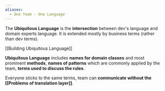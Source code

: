 ```yaml
---
aliases:
  - One Team - One Language
---
```

The **Ubiquitous Language** is the **intersection** between dev's language and domain experts language. It is extended mostly by business terms (rather than dev terms).

[[Building Ubiquitous Language]]

**Ubiquitous Language** includes **names for domain classes** and most prominent **methods**, **names of patterns** which are commonly applied by the team, **terms used to discuss the rules**.  

Everyone sticks to the same terms, team can **communicate without the [[Problems of translation layer]]**.

